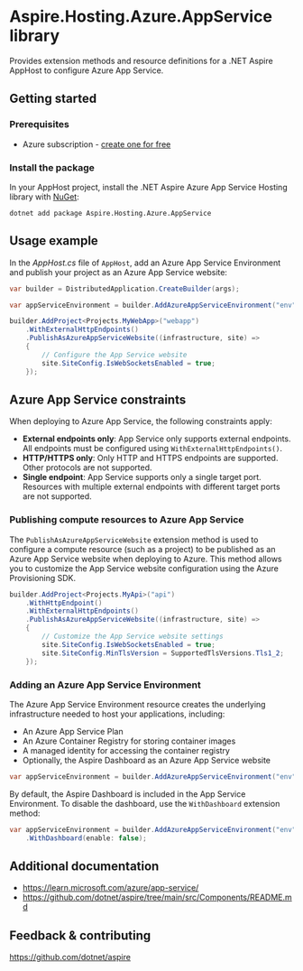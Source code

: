# Aspire.Hosting.Azure.AppService library

Provides extension methods and resource definitions for a .NET Aspire AppHost to configure Azure App Service.

## Getting started

### Prerequisites

- Azure subscription - [create one for free](https://azure.microsoft.com/free/)

### Install the package

In your AppHost project, install the .NET Aspire Azure App Service Hosting library with [NuGet](https://www.nuget.org):

```dotnetcli
dotnet add package Aspire.Hosting.Azure.AppService
```

## Usage example

In the _AppHost.cs_ file of `AppHost`, add an Azure App Service Environment and publish your project as an Azure App Service website:

```csharp
var builder = DistributedApplication.CreateBuilder(args);

var appServiceEnvironment = builder.AddAzureAppServiceEnvironment("env");

builder.AddProject<Projects.MyWebApp>("webapp")
    .WithExternalHttpEndpoints()
    .PublishAsAzureAppServiceWebsite((infrastructure, site) =>
    {
        // Configure the App Service website
        site.SiteConfig.IsWebSocketsEnabled = true;
    });
```

## Azure App Service constraints

When deploying to Azure App Service, the following constraints apply:

- **External endpoints only**: App Service only supports external endpoints. All endpoints must be configured using `WithExternalHttpEndpoints()`.
- **HTTP/HTTPS only**: Only HTTP and HTTPS endpoints are supported. Other protocols are not supported.
- **Single endpoint**: App Service supports only a single target port. Resources with multiple external endpoints with different target ports are not supported.

### Publishing compute resources to Azure App Service

The `PublishAsAzureAppServiceWebsite` extension method is used to configure a compute resource (such as a project) to be published as an Azure App Service website when deploying to Azure. This method allows you to customize the App Service website configuration using the Azure Provisioning SDK.

```csharp
builder.AddProject<Projects.MyApi>("api")
    .WithHttpEndpoint()
    .WithExternalHttpEndpoints()
    .PublishAsAzureAppServiceWebsite((infrastructure, site) =>
    {
        // Customize the App Service website settings
        site.SiteConfig.IsWebSocketsEnabled = true;
        site.SiteConfig.MinTlsVersion = SupportedTlsVersions.Tls1_2;
    });
```

### Adding an Azure App Service Environment

The Azure App Service Environment resource creates the underlying infrastructure needed to host your applications, including:

- An Azure App Service Plan
- An Azure Container Registry for storing container images
- A managed identity for accessing the container registry
- Optionally, the Aspire Dashboard as an Azure App Service website

```csharp
var appServiceEnvironment = builder.AddAzureAppServiceEnvironment("env");
```

By default, the Aspire Dashboard is included in the App Service Environment. To disable the dashboard, use the `WithDashboard` extension method:

```csharp
var appServiceEnvironment = builder.AddAzureAppServiceEnvironment("env")
    .WithDashboard(enable: false);
```

## Additional documentation

* https://learn.microsoft.com/azure/app-service/
* https://github.com/dotnet/aspire/tree/main/src/Components/README.md

## Feedback & contributing

https://github.com/dotnet/aspire
